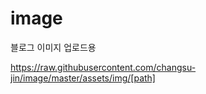 # image

블로그 이미지 업로드용

https://raw.githubusercontent.com/changsu-jin/image/master/assets/img/[path]
